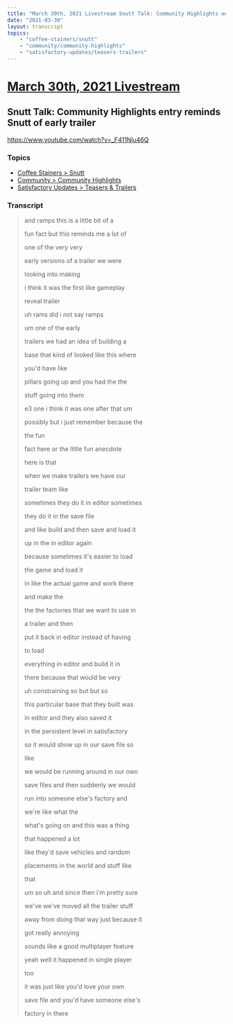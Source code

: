 ```yaml
---
title: "March 30th, 2021 Livestream Snutt Talk: Community Highlights entry reminds Snutt of early trailer"
date: "2021-03-30"
layout: transcript
topics:
    - "coffee-stainers/snutt"
    - "community/community-highlights"
    - "satisfactory-updates/teasers-trailers"
---
```

# [March 30th, 2021 Livestream](../2021-03-30.md)
## Snutt Talk: Community Highlights entry reminds Snutt of early trailer
https://www.youtube.com/watch?v=_F411Nlu46Q

### Topics
* [Coffee Stainers > Snutt](../topics/coffee-stainers/snutt.md)
* [Community > Community Highlights](../topics/community/community-highlights.md)
* [Satisfactory Updates > Teasers & Trailers](../topics/satisfactory-updates/teasers-trailers.md)

### Transcript

> and ramps this is a little bit of a
>
> fun fact but this reminds me a lot of
>
> one of the very very
>
> early versions of a trailer we were
>
> looking into making
>
> i think it was the first like gameplay
>
> reveal trailer
>
> uh rams did i not say ramps
>
> um one of the early
>
> trailers we had an idea of building a
>
> base that kind of looked like this where
>
> you'd have like
>
> pillars going up and you had the the
>
> stuff going into them
>
> e3 one i think it was one after that um
>
> possibly but i just remember because the
>
> the fun
>
> fact here or the little fun anecdote
>
> here is that
>
> when we make trailers we have our
>
> trailer team like
>
> sometimes they do it in editor sometimes
>
> they do it in the save file
>
> and like build and then save and load it
>
> up in the in editor again
>
> because sometimes it's easier to load
>
> the game and load it
>
> in like the actual game and work there
>
> and make the
>
> the the factories that we want to use in
>
> a trailer and then
>
> put it back in editor instead of having
>
> to load
>
> everything in editor and build it in
>
> there because that would be very
>
> uh constraining so but but so
>
> this particular base that they built was
>
> in editor and they also saved it
>
> in the persistent level in satisfactory
>
> so it would show up in our save file so
>
> like
>
> we would be running around in our own
>
> save files and then suddenly we would
>
> run into someone else's factory and
>
> we're like what the
>
> what's going on and this was a thing
>
> that happened a lot
>
> like they'd save vehicles and random
>
> placements in the world and stuff like
>
> that
>
> um so uh and since then i'm pretty sure
>
> we've we've moved all the trailer stuff
>
> away from doing that way just because it
>
> got really annoying
>
> sounds like a good multiplayer feature
>
> yeah well it happened in single player
>
> too
>
> it was just like you'd love your own
>
> save file and you'd have someone else's
>
> factory in there
